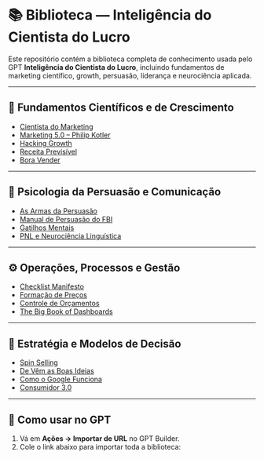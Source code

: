 # 📚 Biblioteca — Inteligência do Cientista do Lucro

Este repositório contém a biblioteca completa de conhecimento usada pelo GPT **Inteligência do Cientista do Lucro**, incluindo fundamentos de marketing científico, growth, persuasão, liderança e neurociência aplicada.

---

## 🧠 Fundamentos Científicos e de Crescimento
- [Cientista do Marketing](https://raw.githubusercontent.com/tuco-gui/inteligencia-do-cientista-do-lucro/main/cientista_do_marketing.md)
- [Marketing 5.0 – Philip Kotler](https://raw.githubusercontent.com/tuco-gui/inteligencia-do-cientista-do-lucro/main/marketing_5_philip_kotler.md)
- [Hacking Growth](https://raw.githubusercontent.com/tuco-gui/inteligencia-do-cientista-do-lucro/main/hacking_growth.md)
- [Receita Previsível](https://raw.githubusercontent.com/tuco-gui/inteligencia-do-cientista-do-lucro/main/receita_previsivel.md)
- [Bora Vender](https://raw.githubusercontent.com/tuco-gui/inteligencia-do-cientista-do-lucro/main/bora_vender.md)

---

## 💬 Psicologia da Persuasão e Comunicação
- [As Armas da Persuasão](https://raw.githubusercontent.com/tuco-gui/inteligencia-do-cientista-do-lucro/main/as_armas_da_persuasao.md)
- [Manual de Persuasão do FBI](https://raw.githubusercontent.com/tuco-gui/inteligencia-do-cientista-do-lucro/main/manial_de_persuasao_do_fbi.md)
- [Gatilhos Mentais](https://raw.githubusercontent.com/tuco-gui/inteligencia-do-cientista-do-lucro/main/gatilhos_mentais.md)
- [PNL e Neurociência Linguística](https://raw.githubusercontent.com/tuco-gui/inteligencia-do-cientista-do-lucro/main/pnl_neurolinguistica.md)

---

## ⚙️ Operações, Processos e Gestão
- [Checklist Manifesto](https://raw.githubusercontent.com/tuco-gui/inteligencia-do-cientista-do-lucro/main/checklist_manifest.md)
- [Formação de Preços](https://raw.githubusercontent.com/tuco-gui/inteligencia-do-cientista-do-lucro/main/formacao_de_precos.md)
- [Controle de Orçamentos](https://raw.githubusercontent.com/tuco-gui/inteligencia-do-cientista-do-lucro/main/controle_de_orcamentos.md)
- [The Big Book of Dashboards](https://raw.githubusercontent.com/tuco-gui/inteligencia-do-cientista-do-lucro/main/The_Big_Book_of_Dashboards.md)

---

## 🧩 Estratégia e Modelos de Decisão
- [Spin Selling](https://raw.githubusercontent.com/tuco-gui/inteligencia-do-cientista-do-lucro/main/spin_selling.md)
- [De Vêm as Boas Ideias](https://raw.githubusercontent.com/tuco-gui/inteligencia-do-cientista-do-lucro/main/de_vem_as_boas_ideiais.md)
- [Como o Google Funciona](https://raw.githubusercontent.com/tuco-gui/inteligencia-do-cientista-do-lucro/main/como_o_google_funciona.md)
- [Consumidor 3.0](https://raw.githubusercontent.com/tuco-gui/inteligencia-do-cientista-do-lucro/main/comsumidor_3_0.md)

---

## 🧭 Como usar no GPT
1. Vá em **Ações → Importar de URL** no GPT Builder.  
2. Cole o link abaixo para importar toda a biblioteca:  
